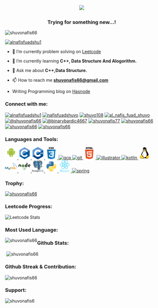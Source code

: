 

<h1 align="center">
    <img src="https://readme-typing-svg.herokuapp.com/?font=Righteous&size=35&center=true&vCenter=true&width=500&height=70&duration=4000&lines=Hi+There!+👋;+I'm+Al+Nafis+Fuad+Shuvo!;" />
</h1>
<h3 align="center">Trying for something new...!</h3>

<p align="left"> <img src="https://komarev.com/ghpvc/?username=shuvonafis66&label=Profile%20views&color=0e75b6&style=flat" alt="shuvonafis66" /> </p>



<p align="left"> <a href="https://twitter.com/alnafisfuadshu1" target="blank"><img src="https://img.shields.io/twitter/follow/alnafisfuadshu1?logo=twitter&style=for-the-badge" alt="alnafisfuadshu1" /></a> </p>

- 🧠 I’m currently problem solving on [Leetcode](https://leetcode.com/shuvonafis66/)

- 🌱 I’m currently learning **C++, Data Structure And Alogorithm.**

- 💬 Ask me about **C++,Data Structure.**

- 📫 How to reach me **shuvonafis66@gmail.com**

- Writing Programming blog on [Hasnode](https://hashnode.com/@shuvonafis66)


<h3 align="left">Connect with me:</h3>
<p align="left">
<a href="https://twitter.com/alnafisfuadshu1" target="blank"><img align="center" src="https://raw.githubusercontent.com/rahuldkjain/github-profile-readme-generator/master/src/images/icons/Social/twitter.svg" alt="alnafisfuadshu1" height="30" width="40" /></a>
<a href="https://linkedin.com/in/nafisfuadshuvo" target="blank"><img align="center" src="https://raw.githubusercontent.com/rahuldkjain/github-profile-readme-generator/master/src/images/icons/Social/linked-in-alt.svg" alt="nafisfuadshuvo" height="30" width="40" /></a>
<a href="https://fb.com/shuvo108" target="blank"><img align="center" src="https://raw.githubusercontent.com/rahuldkjain/github-profile-readme-generator/master/src/images/icons/Social/facebook.svg" alt="shuvo108" height="30" width="40" /></a>
<a href="https://instagram.com/al_nafis_fuad_shuvo" target="blank"><img align="center" src="https://raw.githubusercontent.com/rahuldkjain/github-profile-readme-generator/master/src/images/icons/Social/instagram.svg" alt="al_nafis_fuad_shuvo" height="30" width="40" /></a>
<a href="https://medium.com/@shuvonafis66" target="blank"><img align="center" src="https://raw.githubusercontent.com/rahuldkjain/github-profile-readme-generator/master/src/images/icons/Social/medium.svg" alt="@shuvonafis66" height="30" width="40" /></a>
<a href="https://www.youtube.com/c/@binarybardic4667" target="blank"><img align="center" src="https://raw.githubusercontent.com/rahuldkjain/github-profile-readme-generator/master/src/images/icons/Social/youtube.svg" alt="@binarybardic4667" height="30" width="40" /></a>
<a href="https://www.hackerrank.com/shuvonafis77" target="blank"><img align="center" src="https://raw.githubusercontent.com/rahuldkjain/github-profile-readme-generator/master/src/images/icons/Social/hackerrank.svg" alt="shuvonafis77" height="30" width="40" /></a>
<a href="https://codeforces.com/profile/shuvonafis66" target="blank"><img align="center" src="https://raw.githubusercontent.com/rahuldkjain/github-profile-readme-generator/master/src/images/icons/Social/codeforces.svg" alt="shuvonafis66" height="30" width="40" /></a>
<a href="https://www.leetcode.com/shuvonafis66" target="blank"><img align="center" src="https://raw.githubusercontent.com/rahuldkjain/github-profile-readme-generator/master/src/images/icons/Social/leet-code.svg" alt="shuvonafis66" height="30" width="40" /></a>
<a href="https://auth.geeksforgeeks.org/user/shuvonafis66" target="blank"><img align="center" src="https://raw.githubusercontent.com/rahuldkjain/github-profile-readme-generator/master/src/images/icons/Social/geeks-for-geeks.svg" alt="shuvonafis66" height="30" width="40" /></a>
</p>

<h3 align="left">Languages and Tools:</h3>
<p align="left"> <a href="https://developer.android.com" target="_blank" rel="noreferrer"> <img src="https://raw.githubusercontent.com/devicons/devicon/master/icons/android/android-original-wordmark.svg" alt="android" width="40" height="40"/> </a> <a href="https://www.cprogramming.com/" target="_blank" rel="noreferrer"> <img src="https://raw.githubusercontent.com/devicons/devicon/master/icons/c/c-original.svg" alt="c" width="40" height="40"/> </a> <a href="https://www.w3schools.com/cpp/" target="_blank" rel="noreferrer"> <img src="https://raw.githubusercontent.com/devicons/devicon/master/icons/cplusplus/cplusplus-original.svg" alt="cplusplus" width="40" height="40"/> </a> <a href="https://www.w3schools.com/css/" target="_blank" rel="noreferrer"> <img src="https://raw.githubusercontent.com/devicons/devicon/master/icons/css3/css3-original-wordmark.svg" alt="css3" width="40" height="40"/> </a> <a href="https://cloud.google.com" target="_blank" rel="noreferrer"> <img src="https://www.vectorlogo.zone/logos/google_cloud/google_cloud-icon.svg" alt="gcp" width="40" height="40"/> </a> <a href="https://git-scm.com/" target="_blank" rel="noreferrer"> <img src="https://www.vectorlogo.zone/logos/git-scm/git-scm-icon.svg" alt="git" width="40" height="40"/> </a> <a href="https://www.w3.org/html/" target="_blank" rel="noreferrer"> <img src="https://raw.githubusercontent.com/devicons/devicon/master/icons/html5/html5-original-wordmark.svg" alt="html5" width="40" height="40"/> </a> <a href="https://www.adobe.com/in/products/illustrator.html" target="_blank" rel="noreferrer"> <img src="https://www.vectorlogo.zone/logos/adobe_illustrator/adobe_illustrator-icon.svg" alt="illustrator" width="40" height="40"/> </a> <a href="https://kotlinlang.org" target="_blank" rel="noreferrer"> <img src="https://www.vectorlogo.zone/logos/kotlinlang/kotlinlang-icon.svg" alt="kotlin" width="40" height="40"/> </a> <a href="https://www.linux.org/" target="_blank" rel="noreferrer"> <img src="https://raw.githubusercontent.com/devicons/devicon/master/icons/linux/linux-original.svg" alt="linux" width="40" height="40"/> </a> <a href="https://www.mysql.com/" target="_blank" rel="noreferrer"> <img src="https://raw.githubusercontent.com/devicons/devicon/master/icons/mysql/mysql-original-wordmark.svg" alt="mysql" width="40" height="40"/> </a> <a href="https://nodejs.org" target="_blank" rel="noreferrer"> <img src="https://raw.githubusercontent.com/devicons/devicon/master/icons/nodejs/nodejs-original-wordmark.svg" alt="nodejs" width="40" height="40"/> </a> <a href="https://www.postgresql.org" target="_blank" rel="noreferrer"> <img src="https://raw.githubusercontent.com/devicons/devicon/master/icons/postgresql/postgresql-original-wordmark.svg" alt="postgresql" width="40" height="40"/> </a> <a href="https://www.python.org" target="_blank" rel="noreferrer"> <img src="https://raw.githubusercontent.com/devicons/devicon/master/icons/python/python-original.svg" alt="python" width="40" height="40"/> </a> <a href="https://reactjs.org/" target="_blank" rel="noreferrer"> <img src="https://raw.githubusercontent.com/devicons/devicon/master/icons/react/react-original-wordmark.svg" alt="react" width="40" height="40"/> </a> <a href="https://spring.io/" target="_blank" rel="noreferrer"> <img src="https://www.vectorlogo.zone/logos/springio/springio-icon.svg" alt="spring" width="40" height="40"/> </a> </p>

<h3 align="left">Trophy:</h3>
<p align="left"> <a href="https://github.com/ryo-ma/github-profile-trophy"><img src="https://github-profile-trophy.vercel.app/?username=shuvonafis66" alt="shuvonafis66" /></a> </p>

<h3 align="left">Leetcode Progress:</h3>

![Leetcode Stats](https://leetcard.jacoblin.cool/shuvonafis66?ext=heatmap)

<h3 align="left">Most Used Language:</h3>

<p><img align="left" src="https://github-readme-stats.vercel.app/api/top-langs?username=shuvonafis66&show_icons=true&locale=en&layout=compact" alt="shuvonafis66" /></p>

<h3 align="left">Github Stats:</h3>

<p>&nbsp;<img align="center" src="https://github-readme-stats.vercel.app/api?username=shuvonafis66&show_icons=true&locale=en" alt="shuvonafis66" /></p>

<h3 align="left">Github Streak & Contribution:</h3>

<p><img align="center" src="https://github-readme-streak-stats.herokuapp.com/?user=shuvonafis66&" alt="shuvonafis66" /></p>

<h3 align="left">Support:</h3>
<p><a href="https://www.buymeacoffee.com/shuvonafis6"> <img align="left" src="https://cdn.buymeacoffee.com/buttons/v2/default-yellow.png" height="50" width="210" alt="shuvonafis6" /></a></p><br><br>
